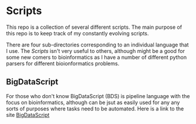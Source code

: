 # Scripts

This repo is a collection of several different scripts. The main purpose of this repo is to keep track of my constantly 
evolving scripts. 

There are four sub-directories corresponding to an individual language that I use. The _Scripts_ isn't very useful to
others, although might be a good for some new comers to bioinformatics as I have a number of different python parsers
for different bioionformatics problems.

## BigDataScript

For those who don't know BigDataScript (BDS) is pipeline language with the focus on bioinformatics, although can be
jsut as easily used for any any sorts of purposes where tasks need to be automated. Here is a link to the site
[BigDataScript](http://pcingola.github.io/BigDataScript/)
